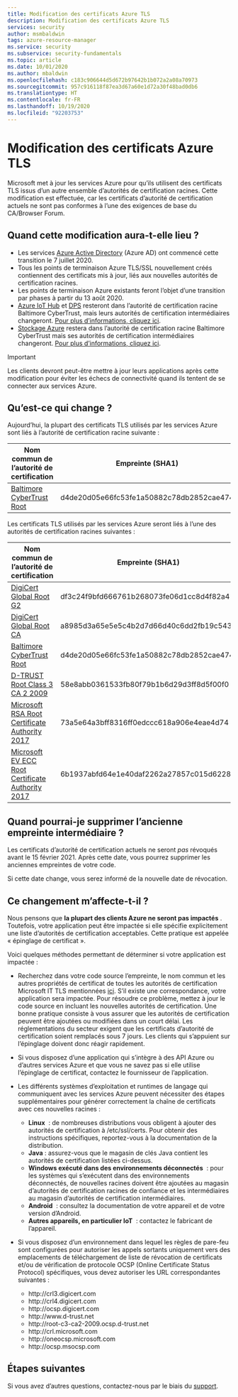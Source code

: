 ```yaml
---
title: Modification des certificats Azure TLS
description: Modification des certificats Azure TLS
services: security
author: msmbaldwin
tags: azure-resource-manager
ms.service: security
ms.subservice: security-fundamentals
ms.topic: article
ms.date: 10/01/2020
ms.author: mbaldwin
ms.openlocfilehash: c183c906644d5d672b97642b1b072a2a08a70973
ms.sourcegitcommit: 957c916118f87ea3d67a60e1d72a30f48bad0db6
ms.translationtype: HT
ms.contentlocale: fr-FR
ms.lasthandoff: 10/19/2020
ms.locfileid: "92203753"
---
```

# <a name="azure-tls-certificate-changes"></a>Modification des certificats Azure TLS  

Microsoft met à jour les services Azure pour qu’ils utilisent des certificats TLS issus d’un autre ensemble d’autorités de certification racines. Cette modification est effectuée, car les certificats d’autorité de certification actuels ne sont pas conformes à l’une des exigences de base du CA/Browser Forum.

## <a name="when-will-this-change-happen"></a>Quand cette modification aura-t-elle lieu ?

- Les services [Azure Active Directory](/azure/active-directory) (Azure AD) ont commencé cette transition le 7 juillet 2020.
- Tous les points de terminaison Azure TLS/SSL nouvellement créés contiennent des certificats mis à jour, liés aux nouvelles autorités de certification racines.
- Les points de terminaison Azure existants feront l’objet d’une transition par phases à partir du 13 août 2020.
- [Azure IoT Hub](https://azure.microsoft.com/services/iot-hub) et [DPS](/azure/iot-dps/) resteront dans l’autorité de certification racine Baltimore CyberTrust, mais leurs autorités de certification intermédiaires changeront. [Pour plus d’informations, cliquez ici](https://techcommunity.microsoft.com/t5/internet-of-things/azure-iot-tls-changes-are-coming-and-why-you-should-care/ba-p/1658456).
- [Stockage Azure](/azure/storage) restera dans l’autorité de certification racine Baltimore CyberTrust mais ses autorités de certification intermédiaires changeront. [Pour plus d’informations, cliquez ici](https://techcommunity.microsoft.com/t5/azure-storage/azure-storage-tls-changes-are-coming-and-why-you-care/ba-p/1705518).

> [!IMPORTANT]
> Les clients devront peut-être mettre à jour leurs applications après cette modification pour éviter les échecs de connectivité quand ils tentent de se connecter aux services Azure.

## <a name="what-is-changing"></a>Qu’est-ce qui change ?

Aujourd’hui, la plupart des certificats TLS utilisés par les services Azure sont liés à l’autorité de certification racine suivante :

| Nom commun de l’autorité de certification | Empreinte (SHA1) |
|--|--|
| [Baltimore CyberTrust Root](https://cacerts.digicert.com/BaltimoreCyberTrustRoot.crt) | d4de20d05e66fc53fe1a50882c78db2852cae474 |

Les certificats TLS utilisés par les services Azure seront liés à l’une des autorités de certification racines suivantes :

| Nom commun de l’autorité de certification | Empreinte (SHA1) |
|--|--|
| [DigiCert Global Root G2](https://cacerts.digicert.com/DigiCertGlobalRootG2.crt) | df3c24f9bfd666761b268073fe06d1cc8d4f82a4 |
| [DigiCert Global Root CA](https://cacerts.digicert.com/DigiCertGlobalRootCA.crt) | a8985d3a65e5e5c4b2d7d66d40c6dd2fb19c5436 |
| [Baltimore CyberTrust Root](https://cacerts.digicert.com/BaltimoreCyberTrustRoot.crt) | d4de20d05e66fc53fe1a50882c78db2852cae474 |
| [D-TRUST Root Class 3 CA 2 2009](https://www.d-trust.net/cgi-bin/D-TRUST_Root_Class_3_CA_2_2009.crt) | 58e8abb0361533fb80f79b1b6d29d3ff8d5f00f0 |
| [Microsoft RSA Root Certificate Authority 2017](https://www.microsoft.com/pkiops/certs/Microsoft%20RSA%20Root%20Certificate%20Authority%202017.crt) | 73a5e64a3bff8316ff0edccc618a906e4eae4d74 | 
| [Microsoft EV ECC Root Certificate Authority 2017](https://www.microsoft.com/pkiops/certs/Microsoft%20EV%20ECC%20Root%20Certificate%20Authority%202017.crt) | 6b1937abfd64e1e40daf2262a27857c015d6228d |

## <a name="when-can-i-retire-the-old-intermediate-thumbprint"></a>Quand pourrai-je supprimer l’ancienne empreinte intermédiaire ?

Les certificats d’autorité de certification actuels ne seront *pas* révoqués avant le 15 février 2021. Après cette date, vous pourrez supprimer les anciennes empreintes de votre code.

Si cette date change, vous serez informé de la nouvelle date de révocation.

## <a name="will-this-change-affect-me"></a>Ce changement m’affecte-t-il ? 

Nous pensons que **la plupart des clients Azure ne seront pas impactés** .  Toutefois, votre application peut être impactée si elle spécifie explicitement une liste d’autorités de certification acceptables. Cette pratique est appelée « épinglage de certificat ».

Voici quelques méthodes permettant de déterminer si votre application est impactée :

- Recherchez dans votre code source l’empreinte, le nom commun et les autres propriétés de certificat de toutes les autorités de certification Microsoft IT TLS mentionnées [ici](https://www.microsoft.com/pki/mscorp/cps/default.htm). S’il existe une correspondance, votre application sera impactée. Pour résoudre ce problème, mettez à jour le code source en incluant les nouvelles autorités de certification. Une bonne pratique consiste à vous assurer que les autorités de certification peuvent être ajoutées ou modifiées dans un court délai. Les réglementations du secteur exigent que les certificats d’autorité de certification soient remplacés sous 7 jours. Les clients qui s’appuient sur l’épinglage doivent donc réagir rapidement.

- Si vous disposez d’une application qui s’intègre à des API Azure ou d’autres services Azure et que vous ne savez pas si elle utilise l’épinglage de certificat, contactez le fournisseur de l’application.

- Les différents systèmes d’exploitation et runtimes de langage qui communiquent avec les services Azure peuvent nécessiter des étapes supplémentaires pour générer correctement la chaîne de certificats avec ces nouvelles racines :
    - **Linux**  : de nombreuses distributions vous obligent à ajouter des autorités de certification à /etc/ssl/certs. Pour obtenir des instructions spécifiques, reportez-vous à la documentation de la distribution.
    - **Java** : assurez-vous que le magasin de clés Java contient les autorités de certification listées ci-dessus.
    - **Windows exécuté dans des environnements déconnectés**  : pour les systèmes qui s’exécutent dans des environnements déconnectés, de nouvelles racines doivent être ajoutées au magasin d’autorités de certification racines de confiance et les intermédiaires au magasin d’autorités de certification intermédiaires.
    - **Android**  : consultez la documentation de votre appareil et de votre version d’Android.
    - **Autres appareils, en particulier IoT**  : contactez le fabricant de l’appareil.

- Si vous disposez d’un environnement dans lequel les règles de pare-feu sont configurées pour autoriser les appels sortants uniquement vers des emplacements de téléchargement de liste de révocation de certificats et/ou de vérification de protocole OCSP (Online Certificate Status Protocol) spécifiques, vous devez autoriser les URL correspondantes suivantes :

    - http://crl3&#46;digicert&#46;com
    - http://crl4&#46;digicert&#46;com
    - http://ocsp&#46;digicert&#46;com
    - http://www&#46;d-trust&#46;net
    - http://root-c3-ca2-2009&#46;ocsp&#46;d-trust&#46;net
    - http://crl&#46;microsoft&#46;com
    - http://oneocsp&#46;microsoft&#46;com
    - http://ocsp&#46;msocsp&#46;com

## <a name="next-steps"></a>Étapes suivantes

Si vous avez d’autres questions, contactez-nous par le biais du [support](https://azure.microsoft.com/support/options/).
